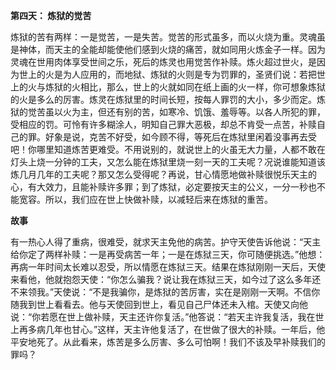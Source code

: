 **第四天： 炼狱的觉苦**

炼狱的苦有两样：一是觉苦，一是失苦。觉苦的形式虽多，而以火烧为重。灵魂虽是神体，而天主的全能却能使他们感到火烧的痛苦，就如同用火炼金子一样。因为灵魂在世用肉体享受世间之乐，死后的炼灵也用觉苦作补赎。炼火超过世火，是因为世上的火是为人应用的，而地狱、炼狱的火则是专为罚罪的，圣贤们说：若把世上的火与炼狱的火相比，那么，世上的火就如同在纸上画的火一样，你可想象炼狱的火是多么的厉害。炼灵在炼狱里的时间长短，按每人罪罚的大小，多少而定。炼狱的觉苦虽以火为主，但还有别的苦，如寒冷、饥饿、羞辱等。以各人所犯的罪，受相应的罚。可怜有许多糊涂人，明知自己罪大恶极，却总不肯受一点苦，补赎自己的罪。好象是说，克苦不好受，如今顾不得，等死后在炼狱里闲着没事再去受吧！你哪里知道炼苦更难受。不用说别的，就说世上的火虽无大力量，人都不敢在灯头上烧一分钟的工夫，又怎么能在炼狱里烧一刻一天的工夫呢？况说谁能知道该炼几月几年的工夫呢？那又怎么受得呢？再说，甘心情愿地做补赎很悦乐天主的心，有大效力，且能补赎许多罪；到了炼狱，必定要按天主的公义，一分一秒也不能宽容。所以，我们应在世上快做补赎，以减轻后来在炼狱的重苦。

**故事**

有一热心人得了重病，很难受，就求天主免他的病苦。护守天使告诉他说：“天主给你定了两样补赎：一是再受病苦一年；一是在炼狱三天，你可随便挑选。”他想：再病一年时间太长难以忍受，所以情愿在炼狱三天。结果在炼狱刚刚一天后，天使来看他，他就抱怨天使：“你怎么骗我？说让我在炼狱三天，如今过了这么多年还不来领我。”天使说：“不是我骗你，是炼狱的苦厉害，实在是刚刚一天啊。不信你随我到世上看看去。他与天使回到世上，看见自己尸体还未入棺。天使又向他说：“你若愿在世上做补赎，天主还许你复活。”他答说：“若天主许我复活，我在世上再多病几年也甘心。”这样，天主许他复活了，在世做了很大的补赎。一年后，他平安地死了。从此看来，炼苦是多么厉害、多么可怕啊！我们不该及早补赎我们的罪吗？